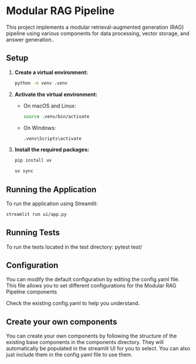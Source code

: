 # Modular RAG Pipeline

This project implements a modular retrieval-augmented generation (RAG) pipeline using various components for data processing, vector storage, and answer generation..

## Setup

1. **Create a virtual environment:**

    ```sh
    python -m venv .venv
    ```

2. **Activate the virtual environment:**

    - On macOS and Linux:

        ```sh
        source .venv/bin/activate
        ```

    - On Windows:

        ```sh
        .venv\Scripts\activate
        ```

3. **Install the required packages:**
    ```sh
    pip install uv
    ```

    ```sh
    uv sync
    ```

## Running the Application

To run the application using Streamlit:

```sh
streamlit run ui/app.py
```

## Running Tests
To run the tests located in the test directory:
pytest test/

## Configuration
You can modify the default configuration by editing the config.yaml file. 
This file allows you to set different configurations for the Modular RAG Pipeline components

Check the existing config.yaml to help you understand.

## Create your own components
You can create your own components by following the structure of the existing base components 
in the components directory. They will automatically be populated in the streamlit UI for you to select.
You can also just include them in the config.yaml file to use them.
